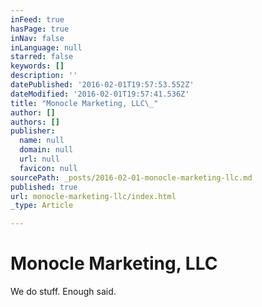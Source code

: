 ```yaml
---
inFeed: true
hasPage: true
inNav: false
inLanguage: null
starred: false
keywords: []
description: ''
datePublished: '2016-02-01T19:57:53.552Z'
dateModified: '2016-02-01T19:57:41.536Z'
title: "Monocle Marketing, LLC\_"
author: []
authors: []
publisher:
  name: null
  domain: null
  url: null
  favicon: null
sourcePath: _posts/2016-02-01-monocle-marketing-llc.md
published: true
url: monocle-marketing-llc/index.html
_type: Article

---
```

# Monocle Marketing, LLC 

We do stuff. Enough said.